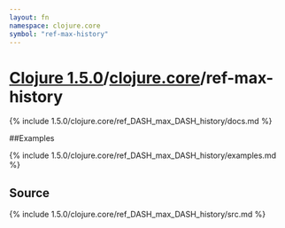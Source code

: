 ```yaml
---
layout: fn
namespace: clojure.core
symbol: "ref-max-history"
---
```


# [Clojure 1.5.0](../../)/[clojure.core](../)/ref-max-history

{% include 1.5.0/clojure.core/ref_DASH_max_DASH_history/docs.md %}

##Examples

{% include 1.5.0/clojure.core/ref_DASH_max_DASH_history/examples.md %}
## Source
{% include 1.5.0/clojure.core/ref_DASH_max_DASH_history/src.md %}

